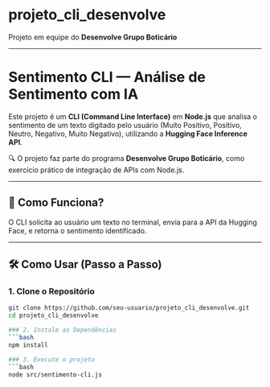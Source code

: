 # projeto_cli_desenvolve
Projeto em equipe do **Desenvolve Grupo Boticário**

---

# Sentimento CLI — Análise de Sentimento com IA

Este projeto é um **CLI (Command Line Interface)** em **Node.js** que analisa o sentimento de um texto digitado pelo usuário (Muito Positivo, Positivo, Neutro, Negativo, Muito Negativo), utilizando a **Hugging Face Inference API**.

🔍 O projeto faz parte do programa **Desenvolve Grupo Boticário**, como exercício prático de integração de APIs com Node.js.

---

## 🚀 Como Funciona?
O CLI solicita ao usuário um texto no terminal, envia para a API da Hugging Face, e retorna o sentimento identificado.

---

## 🛠️ Como Usar (Passo a Passo)

### 1. Clone o Repositório
```bash
git clone https://github.com/seu-usuario/projeto_cli_desenvolve.git
cd projeto_cli_desenvolve

### 2. Instale as Dependências
```bash
npm install

### 3. Execute o projeto
```bash
node src/sentimento-cli.js